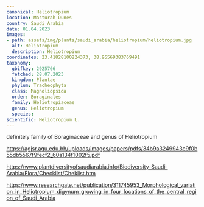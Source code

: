 ```yaml
---
canonical: Heliotropium
location: Masturah Dunes
country: Saudi Arabia
date: 01.04.2023
images:
- path: assets/img/plants/saudi_arabia/heliotropium/heliotropium.jpg
  alt: Heliotropium
  description: Heliotropium
coordinates: 23.41828100224373, 38.95569383769491
taxonomy:
  gbifkey: 2925766
  fetched: 28.07.2023
  kingdom: Plantae
  phylum: Tracheophyta
  class: Magnoliopsida
  order: Boraginales
  family: Heliotropiaceae
  genus: Heliotropium
  species:
scientific: Heliotropium L.
---
```


definitely family of Boraginaceae and genus of Heliotropium

https://agjsr.agu.edu.bh/uploads/images/papers/pdfs/34b9a3249943e9f0b55db5567f9fecf2_60a134f1002f5.pdf

https://www.plantdiversityofsaudiarabia.info/Biodiversity-Saudi-Arabia/Flora/Checklist/Cheklist.htm

https://www.researchgate.net/publication/311745953_Morphological_variation_in_Heliotropium_digynum_growing_in_four_locations_of_the_central_region_of_Saudi_Arabia
